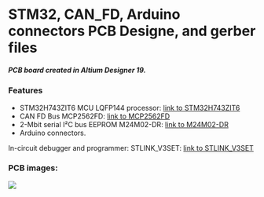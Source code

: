 # STM32, CAN_FD, Arduino connectors PCB Designe, and gerber files
##### PCB board created in Altium Designer 19.
### Features
- STM32H743ZIT6 MCU LQFP144 processor:
 [link to STM32H743ZIT6](https://www.st.com/en/microcontrollers-microprocessors/stm32h743zi.html)
- CAN FD Bus MCP2562FD: [link to MCP2562FD](https://www.microchip.com/wwwproducts/en/MCP2562FD)
- 2-Mbit serial I²C bus EEPROM M24M02-DR: [link to M24M02-DR](https://www.st.com/en/memories/m24m02-dr.html)
- Arduino connectors.

In-circuit debugger and programmer: 
STLINK_V3SET:  [link to STLINK_V3SET](https://www.st.com/en/development-tools/stlink-v3set.html)

### PCB images:
![](https://github.com/ptiszai/STM32_CAN-Arduino/blob/master/CANnode_pcb.png)

